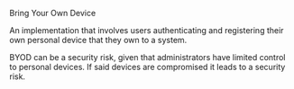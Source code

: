 Bring Your Own Device

An implementation that involves users authenticating and registering their own personal device that they own to a system. 

BYOD can be a security risk, given that administrators have limited control to personal devices. If said devices are compromised it leads to a security risk.